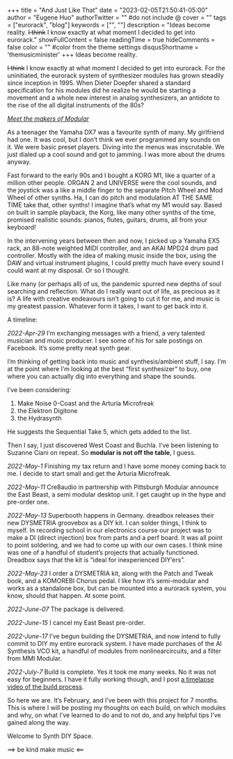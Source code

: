 +++
title = "And Just Like That"
date = "2023-02-05T21:50:41-05:00"
author = "Eugene Huo"
authorTwitter = "" #do not include @
cover = ""
tags = ["eurorack", "blog"]
keywords = ["", ""]
description = "Ideas become reality. ~~I think~~ I know exactly at what moment I decided to get into eurorack."
showFullContent = false
readingTime = true
hideComments = false
color = "" #color from the theme settings
disqusShortname = 'themusicminister'
+++
Ideas become reality.

~~I think~~ I know exactly at what moment I decided to get into eurorack. For the uninitiated, the eurorack system of synthesizer modules has grown steadily since inception in 1995. When Dieter Doepfer shared a standard specification for his modules did he realize he would be starting a movement and a whole new interest in analog synthesizers, an antidote to the rise of the all digital instruments of the 80s?

[*Meet the makers of Modular*](https://techcrunch.com/2019/09/28/meet-the-makers-of-modular/)

As a teenager the Yamaha DX7 was a favourite synth of many. My girlfriend had one. It was cool, but I don’t think we ever programmed any sounds on it. We were basic preset players. Diving into the menus was inscrutable. We just dialed up a cool sound and got to jamming. I was more about the drums anyway.

Fast forward to the early 90s and I bought a KORG M1, like a quarter of a million other people. ORGAN 2 and UNIVERSE were the cool sounds, and the joystick was a like a middle finger to the separate Pitch Wheel and Mod Wheel of other synths. Ha, I can do pitch and modulation AT THE SAME TIME take that, other synths! I imagine that’s what my M1 would say. Based on built in sample playback, the Korg, like many other synths of the time, promised realistic sounds: pianos, flutes, guitars, drums, all from your keyboard!

In the intervening years between then and now, I picked up a Yamaha EX5 rack, an 88-note weighted MIDI controller, and an AKAI MPD24 drum pad controller. Mostly with the idea of making music inside the box, using the DAW and virtual instrument plugins, I could pretty much have every sound I could want at my disposal. Or so I thought.

Like many (or perhaps all) of us, the pandemic spurred new depths of soul searching and reflection. What do I really want out of life, as precious as it is? A life with creative endeavours isn’t going to cut it for me, and music is my greatest passion. Whatever form it takes, I want to get back into it.

A timeline:

*2022-Apr-29* I’m exchanging messages with a friend, a very talented musician and music producer. I see some of his for sale postings on Facebook. It’s some pretty neat synth gear.

I’m thinking of getting back into music and synthesis/ambient stuff, I say. I’m at the point where I’m looking at the best “first synthesizer” to buy, one where you can actually dig into everything and shape the sounds.

I’ve been considering:
1. Make Noise 0-Coast and the Arturia Microfreak
2. the Elektron Digitone
3. the Hydrasynth

He suggests the Sequential Take 5, which gets added to the list.

Then I say, I just discovered West Coast and Buchla. I’ve been listening to Suzanne Ciani on repeat. So **modular is not off the table**, I guess.

*2022-May-1* Finishing my tax return and I have some money coming back to me. I decide to start small and get the Arturia Microfreak.

*2022-May-11* Cre8audio in partnership with Pittsburgh Modular announce the East Beast, a semi modular desktop unit. I get caught up in the hype and pre-order one.

*2022-May-13* Superbooth happens in Germany. dreadbox releases their new DYSMETRIA groovebox as a DIY kit. I can solder things, I think to myself. In recording school in our electronics course our project was to make a DI (direct injection) box from parts and a perf board. It was all point to point soldering, and we had to come up with our own cases. I think mine was one of a handful of student’s projects that actually functioned. Dreadbox says that the kit is “ideal for inexperienced DIY’ers”.

*2022-May-23* I order a DYSMETRIA kit, along with the Patch and Tweak book, and a KOMOREBI Chorus pedal. I like how it’s semi-modular and works as a standalone box, but can be mounted into a eurorack system, you know, should that happen. At some point.

*2022-June-07* The package is delivered.

*2022-June-15* I cancel my East Beast pre-order.

*2022-June-17* I’ve begun building the DYSMETRIA, and now intend to fully commit to DIY my entire eurorack system. I have made purchases of the AI Synthesis VCO kit, a handful of modules from nonlinearcircuits, and a filter from MMI Modular.

*2022-July-7* Build is complete. Yes it took me many weeks. No it was not easy for beginners. I have it fully working though, and I post [a timelapse video of the build process](https://youtu.be/uD1Zx0smYyg).

So here we are. It’s February, and I’ve been with this project for 7 months. This is where I will be posting my thoughts on each build, on which modules and why, on what I’ve learned to do and to not do, and any helpful tips I’ve gained along the way.

Welcome to Synth DIY Space.

==> be kind make music <==
